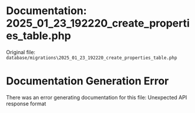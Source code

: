 # Documentation: 2025_01_23_192220_create_properties_table.php

Original file: `database/migrations\2025_01_23_192220_create_properties_table.php`

# Documentation Generation Error

There was an error generating documentation for this file: Unexpected API response format